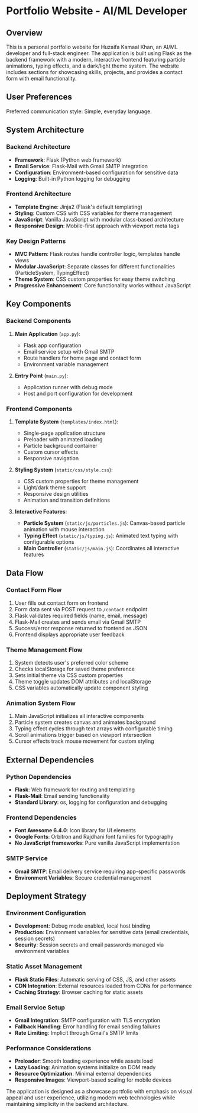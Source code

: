 # Portfolio Website - AI/ML Developer

## Overview

This is a personal portfolio website for Huzaifa Kamaal Khan, an AI/ML developer and full-stack engineer. The application is built using Flask as the backend framework with a modern, interactive frontend featuring particle animations, typing effects, and a dark/light theme system. The website includes sections for showcasing skills, projects, and provides a contact form with email functionality.

## User Preferences

Preferred communication style: Simple, everyday language.

## System Architecture

### Backend Architecture
- **Framework**: Flask (Python web framework)
- **Email Service**: Flask-Mail with Gmail SMTP integration
- **Configuration**: Environment-based configuration for sensitive data
- **Logging**: Built-in Python logging for debugging

### Frontend Architecture
- **Template Engine**: Jinja2 (Flask's default templating)
- **Styling**: Custom CSS with CSS variables for theme management
- **JavaScript**: Vanilla JavaScript with modular class-based architecture
- **Responsive Design**: Mobile-first approach with viewport meta tags

### Key Design Patterns
- **MVC Pattern**: Flask routes handle controller logic, templates handle views
- **Modular JavaScript**: Separate classes for different functionalities (ParticleSystem, TypingEffect)
- **Theme System**: CSS custom properties for easy theme switching
- **Progressive Enhancement**: Core functionality works without JavaScript

## Key Components

### Backend Components
1. **Main Application** (`app.py`):
   - Flask app configuration
   - Email service setup with Gmail SMTP
   - Route handlers for home page and contact form
   - Environment variable management

2. **Entry Point** (`main.py`):
   - Application runner with debug mode
   - Host and port configuration for development

### Frontend Components
1. **Template System** (`templates/index.html`):
   - Single-page application structure
   - Preloader with animated loading
   - Particle background container
   - Custom cursor effects
   - Responsive navigation

2. **Styling System** (`static/css/style.css`):
   - CSS custom properties for theme management
   - Light/dark theme support
   - Responsive design utilities
   - Animation and transition definitions

3. **Interactive Features**:
   - **Particle System** (`static/js/particles.js`): Canvas-based particle animation with mouse interaction
   - **Typing Effect** (`static/js/typing.js`): Animated text typing with configurable options
   - **Main Controller** (`static/js/main.js`): Coordinates all interactive features

## Data Flow

### Contact Form Flow
1. User fills out contact form on frontend
2. Form data sent via POST request to `/contact` endpoint
3. Flask validates required fields (name, email, message)
4. Flask-Mail creates and sends email via Gmail SMTP
5. Success/error response returned to frontend as JSON
6. Frontend displays appropriate user feedback

### Theme Management Flow
1. System detects user's preferred color scheme
2. Checks localStorage for saved theme preference
3. Sets initial theme via CSS custom properties
4. Theme toggle updates DOM attributes and localStorage
5. CSS variables automatically update component styling

### Animation System Flow
1. Main JavaScript initializes all interactive components
2. Particle system creates canvas and animates background
3. Typing effect cycles through text arrays with configurable timing
4. Scroll animations trigger based on viewport intersection
5. Cursor effects track mouse movement for custom styling

## External Dependencies

### Python Dependencies
- **Flask**: Web framework for routing and templating
- **Flask-Mail**: Email sending functionality
- **Standard Library**: os, logging for configuration and debugging

### Frontend Dependencies
- **Font Awesome 6.4.0**: Icon library for UI elements
- **Google Fonts**: Orbitron and Rajdhani font families for typography
- **No JavaScript frameworks**: Pure vanilla JavaScript implementation

### SMTP Service
- **Gmail SMTP**: Email delivery service requiring app-specific passwords
- **Environment Variables**: Secure credential management

## Deployment Strategy

### Environment Configuration
- **Development**: Debug mode enabled, local host binding
- **Production**: Environment variables for sensitive data (email credentials, session secrets)
- **Security**: Session secrets and email passwords managed via environment variables

### Static Asset Management
- **Flask Static Files**: Automatic serving of CSS, JS, and other assets
- **CDN Integration**: External resources loaded from CDNs for performance
- **Caching Strategy**: Browser caching for static assets

### Email Service Setup
- **Gmail Integration**: SMTP configuration with TLS encryption
- **Fallback Handling**: Error handling for email sending failures
- **Rate Limiting**: Implicit through Gmail's SMTP limits

### Performance Considerations
- **Preloader**: Smooth loading experience while assets load
- **Lazy Loading**: Animation systems initialize on DOM ready
- **Resource Optimization**: Minimal external dependencies
- **Responsive Images**: Viewport-based scaling for mobile devices

The application is designed as a showcase portfolio with emphasis on visual appeal and user experience, utilizing modern web technologies while maintaining simplicity in the backend architecture.